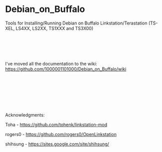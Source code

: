 # Debian_on_Buffalo
Tools for Installing/Running Debian on Buffalo Linkstation/Terastation (TS-XEL, LS4XX, LS2XX, TS1XXX and TS3X00) 

<br><br><br><br>

I've moved all the documentation to the wiki:  
https://github.com/1000001101000/Debian_on_Buffalo/wiki
  


<br><br><br><br><br><br>
  
  
Acknowledgments: 

Toha     - https://github.com/tohenk/linkstation-mod

rogers0  - https://github.com/rogers0/OpenLinkstation

shihsung - https://sites.google.com/site/shihsung/


